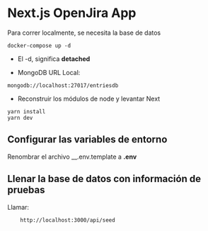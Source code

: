 # Next.js OpenJira App
Para correr localmente, se necesita la base de datos
```
docker-compose up -d
```

* El -d, significa __detached__

* MongoDB URL Local:
```
mongodb://localhost:27017/entriesdb
```

* Reconstruir los módulos de node y levantar Next
```
yarn install
yarn dev
```


## Configurar las variables de entorno
Renombrar el archivo __.env.template a __.env__

## Llenar la base de datos con información de pruebas

Llamar:
```
    http://localhost:3000/api/seed
```
